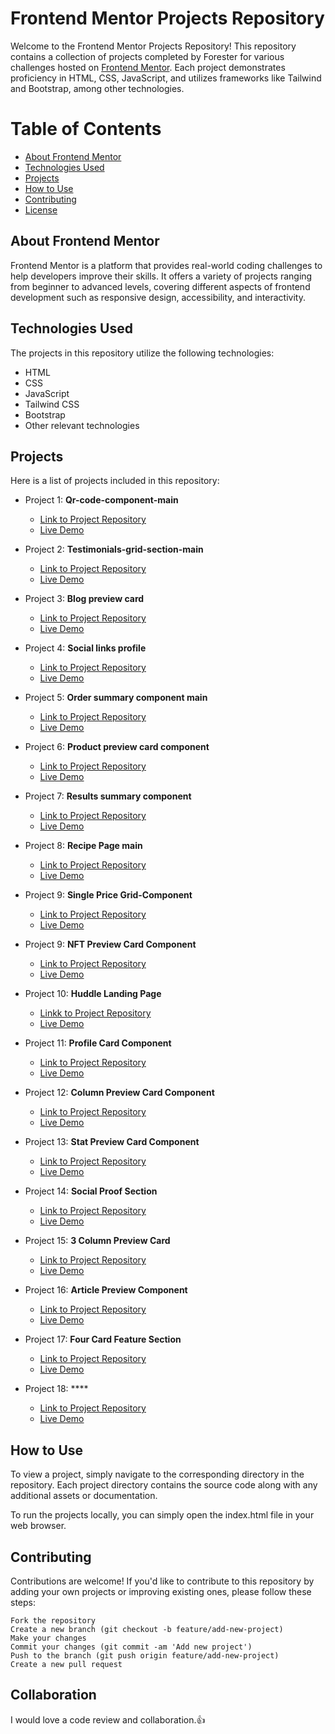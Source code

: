 # Frontend Mentor Projects Repository

Welcome to the Frontend Mentor Projects Repository! This repository contains a collection of projects completed by Forester for various challenges hosted on [Frontend Mentor](https://www.frontendmentor.io/). Each project demonstrates proficiency in HTML, CSS, JavaScript, and utilizes frameworks like Tailwind and Bootstrap, among other technologies.

# Table of Contents

- [About Frontend Mentor](#about-frontend-mentor)
- [Technologies Used](#technologies-used)
- [Projects](#projects)
- [How to Use](#how-to-use)
- [Contributing](#contributing)
- [License](#license)

## About Frontend Mentor

Frontend Mentor is a platform that provides real-world coding challenges to help developers improve their skills. It offers a variety of projects ranging from beginner to advanced levels, covering different aspects of frontend development such as responsive design, accessibility, and interactivity.

## Technologies Used

The projects in this repository utilize the following technologies:

- HTML
- CSS
- JavaScript
- Tailwind CSS
- Bootstrap
- Other relevant technologies

## Projects

Here is a list of projects included in this repository:

- Project 1: **Qr-code-component-main**
    - [Link to Project Repository](https://github.com/Forester04/frontend_mentor-projects/tree/main/qr-code-component-main)
    - [Live Demo](https://forester04.github.io/frontend_mentor-projects/qr-code-component-main/)

- Project 2: **Testimonials-grid-section-main**
    - [Link to Project Repository](https://github.com/Forester04/frontend_mentor-projects/tree/main/testimonials-grid-section-main)
    - [Live Demo](https://forester04.github.io/frontend_mentor-projects/testimonials-grid-section-main/)
- Project 3: **Blog preview card**
    - [Link to Project Repository](https://github.com/Forester04/frontend_mentor-projects/tree/main/blog-preview-card-main)
    - [Live Demo](https://forester04.github.io/frontend_mentor-projects/blog-preview-card-main/)
- Project 4: **Social links profile**
    - [Link to Project Repository](https://github.com/Forester04/frontend_mentor-projects/tree/main/social-links-profile-main)
    - [Live Demo](https://forester04.github.io/frontend_mentor-projects/social-links-profile-main/)
- Project 5: **Order summary component main**
    - [Link to Project Repository](https://github.com/Forester04/frontend_mentor-projects/tree/main/order-summary-component-main)
    - [Live Demo](https://forester04.github.io/frontend_mentor-projects/order-summary-component-main/)
- Project 6: **Product preview card component**
    - [Link to Project Repository](https://github.com/Forester04/frontend_mentor-projects/tree/main/product-preview-card-component-main)
    - [Live Demo](https://forester04.github.io/frontend_mentor-projects/product-preview-card-component-main/)
- Project 7: **Results summary component**
    - [Link to Project Repository](https://github.com/Forester04/frontend_mentor-projects/tree/main/results-summary-component-main)
    - [Live Demo](https://forester04.github.io/frontend_mentor-projects/results-summary-component-main/)
- Project 8: **Recipe Page main**
    - [Link to Project Repository](https://github.com/Forester04/frontend_mentor-projects/tree/main/recipe-page-main)
    - [Live Demo](https://forester04.github.io/frontend_mentor-projects/recipe-page-main)
- Project 9: **Single Price Grid-Component**
    - [Link to Project Repository](https://github.com/Forester04/frontend_mentor-projects/tree/main/single-price-grid-component-master)
    - [Live Demo](https://forester04.github.io/frontend_mentor-projects/single-price-grid-component-master/)
- Project 9: **NFT Preview Card Component**
    - [Link to Project Repository](https://github.com/Forester04/frontend_mentor-projects/tree/main/nft-preview-card-component-main)
    - [Live Demo ](https://forester04.github.io/frontend_mentor-projects/nft-preview-card-component-main)
- Project 10: **Huddle Landing Page**
    - [Linkk to Project Repository](https://github.com/Forester04/frontend_mentor-projects/tree/main/huddle-landing-page-with-single-introductory-section-master)
    - [Live Demo](https://forester04.github.io/frontend_mentor-projects/huddle-landing-page-with-single-introductory-section-master)
- Project 11: **Profile Card Component**
    - [Link to Project Repository](https://github.com/Forester04/frontend_mentor-projects/tree/main/profile-card-component-main)
    - [Live Demo](https://forester04.github.io/frontend_mentor-projects/profile-card-component-main)
- Project 12: **Column Preview Card Component**
    - [Link to Project Repository](https://github.com/Forester04/frontend_mentor-projects/tree/main/3-column-preview-card-component-main)
    - [Live Demo](https://forester04.github.io/frontend_mentor-projects/3-column-preview-card-component-main/)
- Project 13: **Stat Preview Card Component**
    - [Link to Project Repository](https://github.com/Forester04/frontend_mentor-projects/tree/main/stats-preview-card-component-main)
    - [Live Demo](https://forester04.github.io/frontend_mentor-projects/stats-preview-card-component-main/)
- Project 14: **Social Proof Section**
    - [Link to Project Repository](https://github.com/Forester04/frontend_mentor-projects/tree/main/social-proof-section-master)
    - [Live Demo](https://forester04.github.io/frontend_mentor-projects/social-proof-section-master)
- Project 15: **3 Column Preview Card**
    - [Link to Project Repository](https://github.com/Forester04/frontend_mentor-projects/tree/main/3-column-preview-card-component-main)
    - [Live Demo](https://forester04.github.io/frontend_mentor-projects/3-column-preview-card-component-main/)
- Project 16: **Article Preview Component**
    - [Link to Project Repository](https://github.com/Forester04/frontend_mentor-projects/tree/main/article-preview-component-master)
    - [Live Demo](https://forester04.github.io/frontend_mentor-projects/article-preview-component-master)
- Project 17: **Four Card Feature Section**
    - [Link to Project Repository](https://github.com/Forester04/frontend_mentor-projects/tree/main/four-card-feature-section-master)
    - [Live Demo](https://forester04.github.io/frontend_mentor-projects/four-card-feature-section-master/)
- Project 18: ****
    - [Link to Project Repository]()
    - [Live Demo]()
## How to Use

To view a project, simply navigate to the corresponding directory in the repository. Each project directory contains the source code along with any additional assets or documentation.

To run the projects locally, you can simply open the index.html file in your web browser.

## Contributing

Contributions are welcome! If you'd like to contribute to this repository by adding your own projects or improving existing ones, please follow these steps:

    Fork the repository
    Create a new branch (git checkout -b feature/add-new-project)
    Make your changes
    Commit your changes (git commit -am 'Add new project')
    Push to the branch (git push origin feature/add-new-project)
    Create a new pull request

## Collaboration
I would love a code review and collaboration.👍